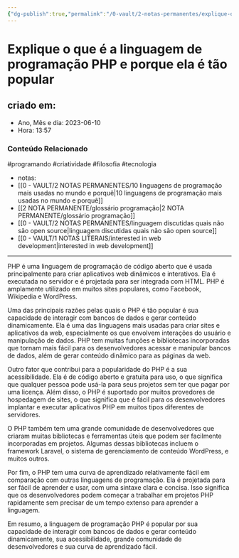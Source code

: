 ```yaml
---
{"dg-publish":true,"permalink":"/0-vault/2-notas-permanentes/explique-o-que-e-a-linguagem-de-programacao-php-e-porque-ela-e-tao-popular/","tags":["permanente","programando","criatividade","filosofia","tecnologia"],"dgHomeLink":true,"dgShowLocalGraph":true,"dgShowFileTree":true,"dgEnableSearch":true}
---
```


# Explique o que é a linguagem de programação PHP e porque ela é tão popular

## criado em: 
-  Ano, Mês e dia: 2023-06-10
- Hora: 13:57

### Conteúdo Relacionado
#programando #criatividade #filosofia #tecnologia 
- notas: 
- [[0 - VAULT/2 NOTAS PERMANENTES/10 linguagens de programação mais usadas no mundo e porquê\|10 linguagens de programação mais usadas no mundo e porquê]]
- [[2 NOTA PERMANENTE/glossário programação\|2 NOTA PERMANENTE/glossário programação]]
- [[0 - VAULT/2 NOTAS PERMANENTES/linguagem discutidas quais não são open source\|linguagem discutidas quais não são open source]]
- [[0 - VAULT/1 NOTAS LITERAIS/interested in web development\|interested in web development]]
---

PHP é uma linguagem de programação de código aberto que é usada principalmente para criar aplicativos web dinâmicos e interativos. Ela é executada no servidor e é projetada para ser integrada com HTML. PHP é amplamente utilizado em muitos sites populares, como Facebook, Wikipedia e WordPress.

Uma das principais razões pelas quais o PHP é tão popular é sua capacidade de interagir com bancos de dados e gerar conteúdo dinamicamente. Ela é uma das linguagens mais usadas para criar sites e aplicativos da web, especialmente os que envolvem interações do usuário e manipulação de dados. PHP tem muitas funções e bibliotecas incorporadas que tornam mais fácil para os desenvolvedores acessar e manipular bancos de dados, além de gerar conteúdo dinâmico para as páginas da web.

Outro fator que contribui para a popularidade do PHP é a sua acessibilidade. Ela é de código aberto e gratuita para uso, o que significa que qualquer pessoa pode usá-la para seus projetos sem ter que pagar por uma licença. Além disso, o PHP é suportado por muitos provedores de hospedagem de sites, o que significa que é fácil para os desenvolvedores implantar e executar aplicativos PHP em muitos tipos diferentes de servidores.

O PHP também tem uma grande comunidade de desenvolvedores que criaram muitas bibliotecas e ferramentas úteis que podem ser facilmente incorporadas em projetos. Algumas dessas bibliotecas incluem o framework Laravel, o sistema de gerenciamento de conteúdo WordPress, e muitos outros.

Por fim, o PHP tem uma curva de aprendizado relativamente fácil em comparação com outras linguagens de programação. Ela é projetada para ser fácil de aprender e usar, com uma sintaxe clara e concisa. Isso significa que os desenvolvedores podem começar a trabalhar em projetos PHP rapidamente sem precisar de um tempo extenso para aprender a linguagem.

Em resumo, a linguagem de programação PHP é popular por sua capacidade de interagir com bancos de dados e gerar conteúdo dinamicamente, sua acessibilidade, grande comunidade de desenvolvedores e sua curva de aprendizado fácil.